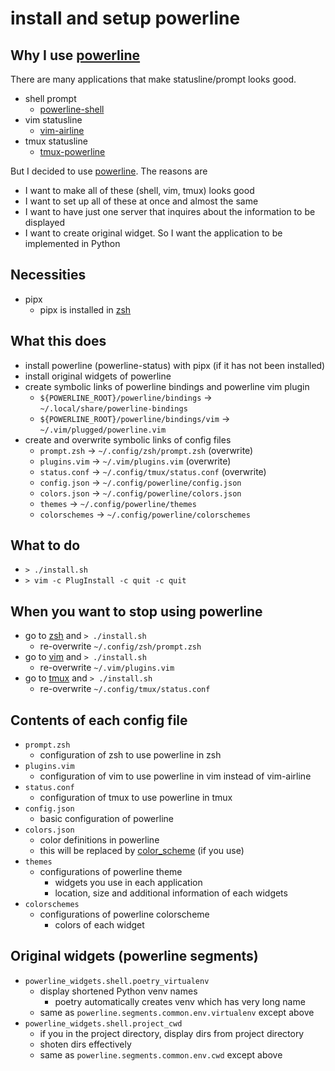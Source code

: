 # install and setup powerline

## Why I use [powerline](https://github.com/powerline/powerline)

There are many applications that make statusline/prompt looks good.

* shell prompt
    * [powerline-shell](https://github.com/b-ryan/powerline-shell)
* vim statusline
    * [vim-airline](https://github.com/vim-airline/vim-airline)
* tmux statusline
    * [tmux-powerline](https://github.com/erikw/tmux-powerline)

But I decided to use [powerline](https://github.com/powerline/powerline).  The reasons are

* I want to make all of these (shell, vim, tmux) looks good
* I want to set up all of these at once and almost the same
* I want to have just one server that inquires about the information to be displayed
* I want to create original widget. So I want the application to be implemented in Python

## Necessities

* pipx
    * pipx is installed in [zsh](/zsh/)

## What this does

* install powerline (powerline-status) with pipx (if it has not been installed)
* install original widgets of powerline
* create symbolic links of powerline bindings and powerline vim plugin
    * `${POWERLINE_ROOT}/powerline/bindings` -> `~/.local/share/powerline-bindings`
    * `${POWERLINE_ROOT}/powerline/bindings/vim` -> `~/.vim/plugged/powerline.vim`
* create and overwrite symbolic links of config files
    * `prompt.zsh` -> `~/.config/zsh/prompt.zsh` (overwrite)
    * `plugins.vim` -> `~/.vim/plugins.vim` (overwrite)
    * `status.conf` -> `~/.config/tmux/status.conf` (overwrite)
    * `config.json` -> `~/.config/powerline/config.json`
    * `colors.json` -> `~/.config/powerline/colors.json`
    * `themes` -> `~/.config/powerline/themes`
    * `colorschemes` -> `~/.config/powerline/colorschemes`

## What to do

* `> ./install.sh`
* `> vim -c PlugInstall -c quit -c quit`

## When you want to stop using powerline

* go to [zsh](/zsh/) and `> ./install.sh`
    * re-overwrite `~/.config/zsh/prompt.zsh`
* go to [vim](/vim/) and `> ./install.sh`
    * re-overwrite `~/.vim/plugins.vim`
* go to [tmux](/tmux/) and `> ./install.sh`
    * re-overwrite `~/.config/tmux/status.conf`

## Contents of each config file

* `prompt.zsh`
    * configuration of zsh to use powerline in zsh
* `plugins.vim`
    * configuration of vim to use powerline in vim instead of vim-airline
* `status.conf`
    * configuration of tmux to use powerline in tmux
* `config.json`
    * basic configuration of powerline
* `colors.json`
    * color definitions in powerline
    * this will be replaced by [color_scheme](/color_scheme/) (if you use)
* `themes`
    * configurations of powerline theme
        * widgets you use in each application
        * location, size and additional information of each widgets
* `colorschemes`
    * configurations of powerline colorscheme
        * colors of each widget

## Original widgets (powerline segments)

* `powerline_widgets.shell.poetry_virtualenv`
    * display shortened Python venv names
        * poetry automatically creates venv which has very long name
    * same as `powerline.segments.common.env.virtualenv` except above
* `powerline_widgets.shell.project_cwd`
    * if you in the project directory, display dirs from project directory
    * shoten dirs effectively
    * same as `powerline.segments.common.env.cwd` except above

